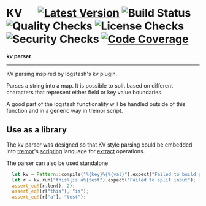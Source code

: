 # KV &emsp; [![Latest Version]][crates.io] ![Build Status] ![Quality Checks] ![License Checks] ![Security Checks] [![Code Coverage]][codecov.io]

[Build Status]: https://github.com/wayfair-tremor/kv/workflows/Tests/badge.svg
[Quality Checks]: https://github.com/wayfair-tremor/kv/workflows/Checks/badge.svg
[License Checks]: https://github.com/wayfair-tremor/kv/workflows/License%20audit/badge.svg
[Security Checks]: https://github.com/wayfair-tremor/kv/workflows/Security%20audit/badge.svg
[Code Coverage]: https://codecov.io/gh/wayfair-tremor/kv/branch/main/graph/badge.svg
[codecov.io]: https://codecov.io/gh/wayfair-tremor/kv
[Latest Version]: https://img.shields.io/crates/v/simd-json.svg
[crates.io]: https://crates.io/crates/simd-json

**kv parser**

---

KV parsing inspired by logstash's kv plugin.

Parses a string into a map. It is possible to split based on different characters that represent
either field or key value boundaries.

A good part of the logstash functionality will be handled outside of this function and in a
generic way in tremor script.

## Use as a library

The kv parser was designed so that KV style parsing could be embedded into [tremor](https://www.tremor.rs)'s [scripting](https://docs.tremor.rs/tremor-script/) language for [extract](https://docs.tremor.rs/tremor-script/extractors/kv/) operations.

The parser can also be used standalone

```rust
  let kv = Pattern::compile("%{key}%{%{val}").expect("Failed to build pattern");
  let r = kv.run("this%{is a%{test").expect("Failed to split input");
  assert_eq!(r.len(), 2);
  assert_eq!(r["this"], "is");
  assert_eq!(r["a"], "test");
```


